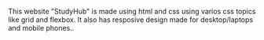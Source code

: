 This website "StudyHub" is made using html and css using varios css topics like grid and flexbox. It also has resposive design made for desktop/laptops and mobile phones..
